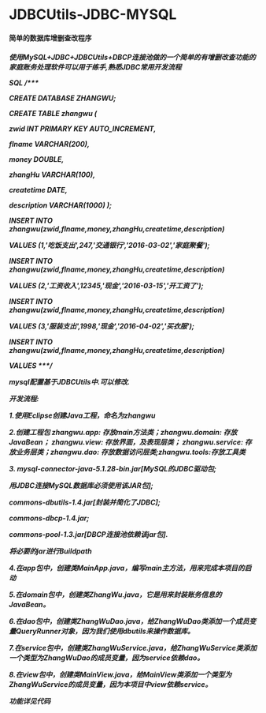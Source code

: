 # JDBCUtils-JDBC-MYSQL
<h4>简单的数据库增删查改程序</h4>
<h5>使用MySQL+JDBC+JDBCUtils+DBCP连接池做的一个简单的有增删改查功能的家庭账务处理软件可以用于练手,熟悉JDBC常用开发流程

<p>SQL
/***
<p>CREATE DATABASE ZHANGWU;</p>
<p>CREATE TABLE zhangwu (</p>
 <p> zwid INT PRIMARY KEY AUTO_INCREMENT,
 <p> flname VARCHAR(200),
 <p> money DOUBLE,
<p>  zhangHu VARCHAR(100),
<p>  createtime DATE,
<p>  description VARCHAR(1000) 
); </p>
<p>INSERT  INTO zhangwu(zwid,flname,money,zhangHu,createtime,description) <p>VALUES (1,'吃饭支出',247,'交通银行','2016-03-02','家庭聚餐');
<p>INSERT  INTO zhangwu(zwid,flname,money,zhangHu,createtime,description) <p>VALUES (2,'工资收入',12345,'现金','2016-03-15','开工资了');
<p>INSERT  INTO zhangwu(zwid,flname,money,zhangHu,createtime,description) <p>VALUES (3,'服装支出',1998,'现金','2016-04-02','买衣服');
<p>INSERT  INTO zhangwu(zwid,flname,money,zhangHu,createtime,description) <p>VALUES 
***/


<p>mysql配置基于JDBCUtils中.可以修改.
<p>开发流程:

<p>1.使用Eclipse创建Java工程，命名为zhangwu

<p>2.创建工程包 zhangwu.app: 存放main方法类；zhangwu.domain: 存放JavaBean；
 zhangwu.view: 存放界面，及表现层类； zhangwu.service: 存放业务层类；zhangwu.dao: 存放数据访问层类;zhangwu.tools:存放工具类
 
<p>3. mysql-connector-java-5.1.28-bin.jar[MySQL的JDBC驱动包;
  <p> 用JDBC连接MySQL数据库必须使用该JAR包];
   <p>commons-dbutils-1.4.jar[封装并简化了JDBC];
   <p>commons-dbcp-1.4.jar;
  <p> commons-pool-1.3.jar[DBCP连接池依赖该jar包].
  <p> 将必要的jar进行Buildpath
<p>4.在app包中，创建类MainApp.java，编写main主方法，用来完成本项目的启动
<p>5.在domain包中，创建类ZhangWu.java，它是用来封装账务信息的JavaBean。
<p>6.在dao包中，创建类ZhangWuDao.java，给ZhangWuDao类添加一个成员变量QueryRunner对象，因为我们使用dbutils来操作数据库。
<p>7.在service包中，创建类ZhangWuService.java，给ZhangWuService类添加一个类型为ZhangWuDao的成员变量，因为service依赖dao。
<p>8.在view包中，创建类MainView.java，给MainView类添加一个类型为ZhangWuService的成员变量，因为本项目中view依赖service。
<p>功能详见代码
